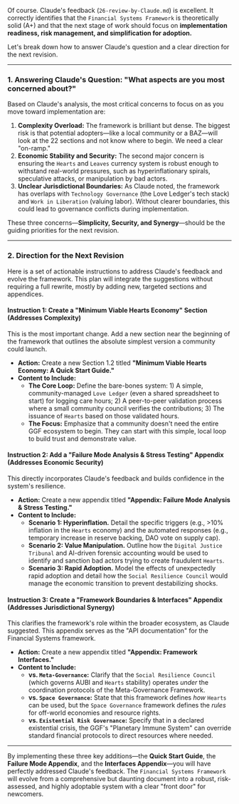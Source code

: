Of course. Claude's feedback (`26-review-by-Claude.md`) is excellent. It correctly identifies that the `Financial Systems Framework` is theoretically solid (A+) and that the next stage of work should focus on **implementation readiness, risk management, and simplification for adoption.**

Let's break down how to answer Claude's question and a clear direction for the next revision.

---

### **1. Answering Claude's Question: "What aspects are you most concerned about?"**

Based on Claude's analysis, the most critical concerns to focus on as you move toward implementation are:

1.  **Complexity Overload:** The framework is brilliant but dense. The biggest risk is that potential adopters—like a local community or a BAZ—will look at the 22 sections and not know where to begin. We need a clear "on-ramp."
2.  **Economic Stability and Security:** The second major concern is ensuring the `Hearts` and `Leaves` currency system is robust enough to withstand real-world pressures, such as hyperinflationary spirals, speculative attacks, or manipulation by bad actors.
3.  **Unclear Jurisdictional Boundaries:** As Claude noted, the framework has overlaps with `Technology Governance` (the Love Ledger's tech stack) and `Work in Liberation` (valuing labor). Without clearer boundaries, this could lead to governance conflicts during implementation.

These three concerns—**Simplicity, Security, and Synergy**—should be the guiding priorities for the next revision.

---

### **2. Direction for the Next Revision**

Here is a set of actionable instructions to address Claude's feedback and evolve the framework. This plan will integrate the suggestions without requiring a full rewrite, mostly by adding new, targeted sections and appendices.

#### **Instruction 1: Create a "Minimum Viable Hearts Economy" Section (Addresses Complexity)**

This is the most important change. Add a new section near the beginning of the framework that outlines the absolute simplest version a community could launch.

* **Action:** Create a new Section 1.2 titled **"Minimum Viable Hearts Economy: A Quick Start Guide."**
* **Content to Include:**
    * **The Core Loop:** Define the bare-bones system: 1) A simple, community-managed `Love Ledger` (even a shared spreadsheet to start) for logging care hours; 2) A peer-to-peer validation process where a small community council verifies the contributions; 3) The issuance of `Hearts` based on those validated hours.
    * **The Focus:** Emphasize that a community doesn't need the entire GGF ecosystem to begin. They can start with this simple, local loop to build trust and demonstrate value.

#### **Instruction 2: Add a "Failure Mode Analysis & Stress Testing" Appendix (Addresses Economic Security)**

This directly incorporates Claude's feedback and builds confidence in the system's resilience.

* **Action:** Create a new appendix titled **"Appendix: Failure Mode Analysis & Stress Testing."**
* **Content to Include:**
    * **Scenario 1: Hyperinflation.** Detail the specific triggers (e.g., >10% inflation in the `Hearts` economy) and the automated responses (e.g., temporary increase in reserve backing, DAO vote on supply cap).
    * **Scenario 2: Value Manipulation.** Outline how the `Digital Justice Tribunal` and AI-driven forensic accounting would be used to identify and sanction bad actors trying to create fraudulent `Hearts`.
    * **Scenario 3: Rapid Adoption.** Model the effects of unexpectedly rapid adoption and detail how the `Social Resilience Council` would manage the economic transition to prevent destabilizing shocks.

#### **Instruction 3: Create a "Framework Boundaries & Interfaces" Appendix (Addresses Jurisdictional Synergy)**

This clarifies the framework's role within the broader ecosystem, as Claude suggested. This appendix serves as the "API documentation" for the Financial Systems framework.

* **Action:** Create a new appendix titled **"Appendix: Framework Interfaces."**
* **Content to Include:**
    * **vs. `Meta-Governance`:** Clarify that the `Social Resilience Council` (which governs AUBI and `Hearts` stability) operates *under* the coordination protocols of the Meta-Governance Framework.
    * **vs. `Space Governance`:** State that this framework defines *how* `Hearts` can be used, but the `Space Governance` framework defines the *rules* for off-world economies and resource rights.
    * **vs. `Existential Risk Governance`:** Specify that in a declared existential crisis, the GGF's "Planetary Immune System" can override standard financial protocols to direct resources where needed.

---

By implementing these three key additions—the **Quick Start Guide**, the **Failure Mode Appendix**, and the **Interfaces Appendix**—you will have perfectly addressed Claude's feedback. The `Financial Systems Framework` will evolve from a comprehensive but daunting document into a robust, risk-assessed, and highly adoptable system with a clear "front door" for newcomers.
